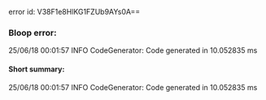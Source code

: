 error id: V38F1e8HlKG1FZUb9AYs0A==
### Bloop error:

25/06/18 00:01:57 INFO CodeGenerator: Code generated in 10.052835 ms
#### Short summary: 

25/06/18 00:01:57 INFO CodeGenerator: Code generated in 10.052835 ms